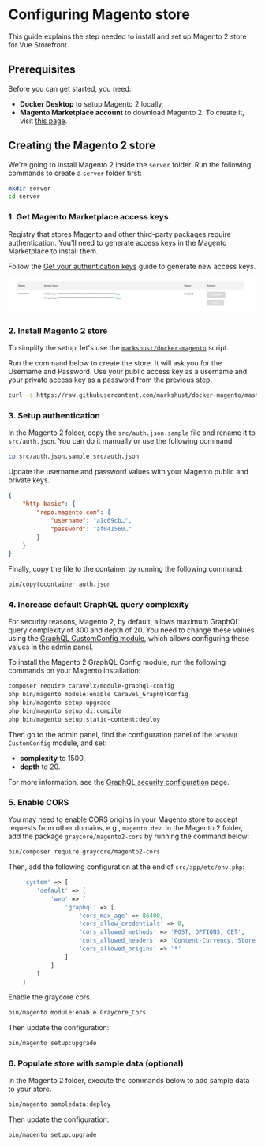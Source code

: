 # Configuring Magento store

This guide explains the step needed to install and set up Magento 2 store for Vue Storefront.

## Prerequisites

Before you can get started, you need:

- **Docker Desktop** to setup Magento 2 locally,
- **Magento Marketplace account** to download Magento 2. To create it, visit [this page](https://account.magento.com/customer/account/create/).

## Creating the Magento 2 store

We're going to install Magento 2 inside the `server` folder. Run the following commands to create a `server` folder first:

```sh
mkdir server
cd server
```

### 1. Get Magento Marketplace access keys

Registry that stores Magento and other third-party packages require authentication. You'll need to generate access keys in the Magento Marketplace to install them.

Follow the [Get your authentication keys](https://devdocs.magento.com/guides/v2.4/install-gde/prereq/connect-auth.html) guide to generate new access keys.

![Access keys generated in Magento Marketplace](../assets/images/magento-marketplace-access-keys.webp)

### 2. Install Magento 2 store

To simplify the setup, let's use the [`markshust/docker-magento`](https://github.com/markshust/docker-magento) script.

Run the command below to create the store. It will ask you for the Username and Password. Use your public access key as a username and your private access key as a password from the previous step.

```sh
curl -s https://raw.githubusercontent.com/markshust/docker-magento/master/lib/onelinesetup | bash -s -- magento.test 2.4.4
```

### 3. Setup authentication

In the Magento 2 folder, copy the `src/auth.json.sample` file and rename it to `src/auth.json`. You can do it manually or use the following command:

```sh
cp src/auth.json.sample src/auth.json
```

Update the username and password values with your Magento public and private keys.

```json
{
    "http-basic": {
        "repo.magento.com": {
            "username": "a1c69cb…",
            "password": "af041560…"
        }
    }
}
```

Finally, copy the file to the container by running the following command:

```sh
bin/copytocontainer auth.json
```

### 4. Increase default GraphQL query complexity

For security reasons, Magento 2, by default, allows maximum GraphQL query complexity of 300 and depth of 20. You need to change these values using the [GraphQL CustomConfig module](https://github.com/caravelx/module-graphql-config), which allows configuring these values in the admin panel.

To install the Magento 2 GraphQL Config module, run the following commands on your Magento installation:

```bash
composer require caravelx/module-graphql-config
php bin/magento module:enable Caravel_GraphQlConfig
php bin/magento setup:upgrade
php bin/magento setup:di:compile
php bin/magento setup:static-content:deploy
```

Then go to the admin panel, find the configuration panel of the `GraphQL CustomConfig` module, and set:

- **complexity** to 1500,
- **depth** to 20.

For more information, see the [GraphQL security configuration](https://devdocs.magento.com/guides/v2.4/graphql/security-configuration.html) page.

### 5. Enable CORS

You may need to enable CORS origins in your Magento store to accept requests from other domains, e.g., `magento.dev`. In the Magento 2 folder, add the package `graycore/magento2-cors` by running the command below:

```sh
bin/composer require graycore/magento2-cors
```

Then, add the following configuration at the end of `src/app/etc/env.php`:

```php
    'system' => [
        'default' => [
            'web' => [
                'graphql' => [
                    'cors_max_age' => 86400,
                    'cors_allow_credentials' => 0,
                    'cors_allowed_methods' => 'POST, OPTIONS, GET',
                    'cors_allowed_headers' => 'Content-Currency, Store, X-Magento-Cache-Id, X-Captcha, Content-Type, Authorization, DNT, TE',
                    'cors_allowed_origins' => '*'
                ]
            ]
        ]
    ]
```

Enable the graycore cors.

```sh
bin/magento module:enable Graycore_Cors
```

Then update the configuration:

```sh
bin/magento setup:upgrade
```

### 6. Populate store with sample data (optional)

In the Magento 2 folder, execute the commands below to add sample data to your store.

```sh
bin/magento sampledata:deploy
```

Then update the configuration:

```sh
bin/magento setup:upgrade
```
